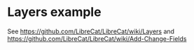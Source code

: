 # Layers example

See https://github.com/LibreCat/LibreCat/wiki/Layers and https://github.com/LibreCat/LibreCat/wiki/Add-Change-Fields
